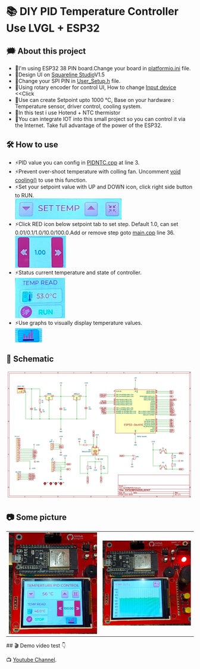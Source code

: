 # 📚 DIY PID Temperature Controller Use LVGL + ESP32

## 🗯️ About this project
- 🌟I'm using ESP32 38 PIN board.Change your board in [platformio.ini](https://github.com/pangcrd/PIDTemperature_LVGL/blob/main/platformio.ini) file.
- 🌟Design UI on [Squareline Studio](https://squareline.io/)V1.5 
- 🌟Change your SPI PIN in [User_Setup.h](https://github.com/pangcrd/PIDTemperature_LVGL/blob/main/lib/TFT_eSPI/User_Setup.h) file.
- 🌟Using rotary encoder for control UI, How to change [Input device](https://docs.lvgl.io/9.1/overview/indev.html#indev-keys) <<Click
- 🌟Use can create Setpoint upto 1000 °C, Base on your hardware : Temperature sensor, driver control, cooling system.
- 🌟In this test i use Hotend + NTC thermistor
- 🌟You can integrate IOT into this small project so you can control it via the Internet. Take full advantage of the power of the ESP32.

## 🛠 How to use
- ⚡PID value you can config in [PIDNTC.cpp](https://github.com/pangcrd/PIDTemperature_LVGL/blob/main/src/PIDNTC.cpp) at line 3.
- ⚡Prevent over-shoot temperature with colling fan. Uncomment [void cooling()](https://github.com/pangcrd/PIDTemperature_LVGL/blob/main/src/PIDNTC.cpp) to use this function.
- ⚡Set your setpoint value with UP and DOWN icon, click right side button to RUN.  
![UPDOWN](https://github.com/pangcrd/PIDTemperature_LVGL/blob/main/img/hdsd1.PNG)
- ⚡Click RED icon below setpoint tab to set step. Default 1.0, can set 0.01/0.1/1.0/10.0/100.0.Add or remove step goto [main.cpp](https://github.com/pangcrd/PIDTemperature_LVGL/blob/main/src/main.cpp) line 36.  
![STEP](https://github.com/pangcrd/PIDTemperature_LVGL/blob/main/img/hdsd2.PNG)  
- ⚡Status current temperature and state of controller.  
![STATE](https://github.com/pangcrd/PIDTemperature_LVGL/blob/main/img/hdsd3.PNG)
- ⚡Use graphs to visually display temperature values.  
![GRAPH](https://github.com/pangcrd/PIDTemperature_LVGL/blob/main/img/hdsd4.PNG)    

## 🔎 Schematic
![schematic](https://github.com/pangcrd/PIDTemperature_LVGL/blob/main/img/pic3.png)

## 📷 Some picture
<table>
  <tr>
    <td><img src="https://github.com/pangcrd/PIDTemperature_LVGL/blob/main/img/pic1.PNG" alt="Image 1" width="400"/></td>
    <td><img src="https://github.com/pangcrd/PIDTemperature_LVGL/blob/main/img/pic2.PNG" alt="Image 2" width="400"/></td>  
  </tr>
</table>  
## 🎬 Demo video test 👇  

📺 [Youtube Channel](https://www.youtube.com/shorts/YZ69Bs-Csz8).

